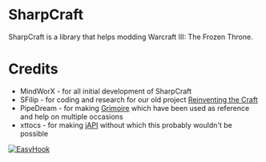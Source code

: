 SharpCraft
==========

SharpCraft is a library that helps modding Warcraft III: The Frozen Throne.

Credits
=======
 * MindWorX - for all initial development of SharpCraft
 * SFilip - for coding and research for our old project [Reinventing the Craft](http://www.wc3c.net/showthread.php?t=109255)
 * PipeDream - for making [Grimoire](http://www.wc3c.net/showthread.php?t=86652) which have been used as reference and help on multiple occasions
 * xttocs - for making [jAPI](http://www.wc3c.net/showthread.php?t=79652) without which this probably wouldn't be possible

[![EasyHook][EasyHook]](http://easyhook.codeplex.com/)

[EasyHook]: http://i3.codeplex.com/Download?ProjectName=easyhook&DownloadId=186759 "Powered by EasyHook!"

